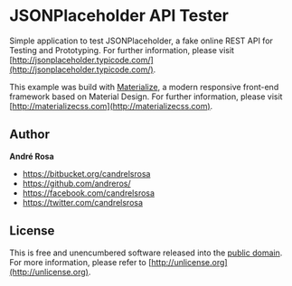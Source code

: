# JSONPlaceholder API Tester 

Simple application to test JSONPlaceholder, a fake online REST API for Testing and Prototyping. For further information,
please visit [http://jsonplaceholder.typicode.com/](http://jsonplaceholder.typicode.com/).

This example was build with [Materialize](http://materializecss.com), a modern responsive front-end framework based on 
Material Design. For further information, please visit [http://materializecss.com](http://materializecss.com).


## Author

**André Rosa**

* <https://bitbucket.org/candrelsrosa>
* <https://github.com/andreros/>
* <https://facebook.com/candrelsrosa>
* <https://twitter.com/candrelsrosa>


## License

This is free and unencumbered software released into the [public domain](UNLICENSE.txt). For more information,
please refer to [http://unlicense.org](http://unlicense.org).
